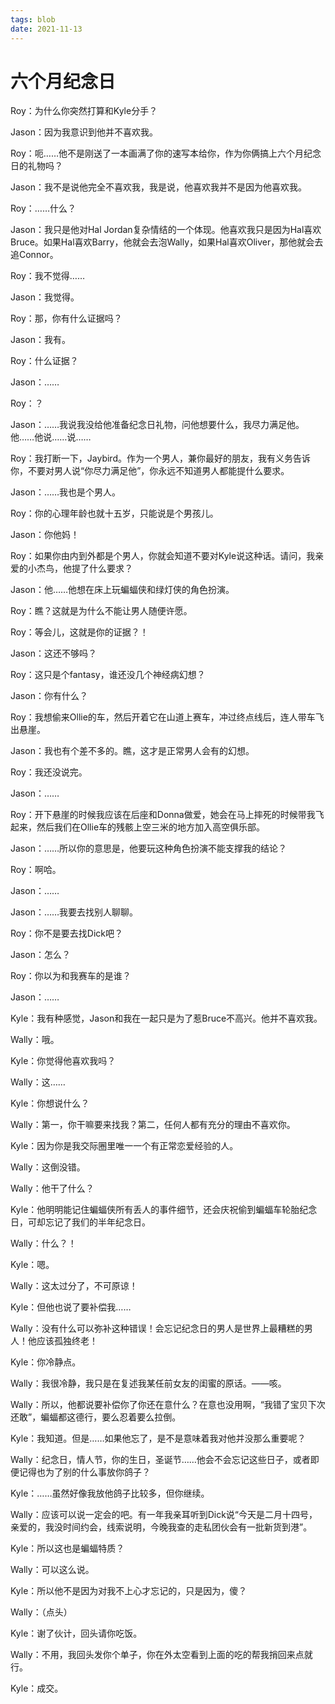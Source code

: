 ```yaml
---
tags: blob
date: 2021-11-13
---
```


# 六个月纪念日

Roy：为什么你突然打算和Kyle分手？

Jason：因为我意识到他并不喜欢我。

Roy：呃……他不是刚送了一本画满了你的速写本给你，作为你俩搞上六个月纪念日的礼物吗？

Jason：我不是说他完全不喜欢我，我是说，他喜欢我并不是因为他喜欢我。

Roy：……什么？

Jason：我只是他对Hal Jordan复杂情结的一个体现。他喜欢我只是因为Hal喜欢Bruce。如果Hal喜欢Barry，他就会去泡Wally，如果Hal喜欢Oliver，那他就会去追Connor。

Roy：我不觉得……

Jason：我觉得。

Roy：那，你有什么证据吗？

Jason：我有。

Roy：什么证据？

Jason：……

Roy：？

Jason：……我说我没给他准备纪念日礼物，问他想要什么，我尽力满足他。他……他说……说……

Roy：我打断一下，Jaybird。作为一个男人，兼你最好的朋友，我有义务告诉你，不要对男人说“你尽力满足他”，你永远不知道男人都能提什么要求。

Jason：……我也是个男人。

Roy：你的心理年龄也就十五岁，只能说是个男孩儿。

Jason：你他妈！

Roy：如果你由内到外都是个男人，你就会知道不要对Kyle说这种话。请问，我亲爱的小杰鸟，他提了什么要求？

Jason：他……他想在床上玩蝙蝠侠和绿灯侠的角色扮演。

Roy：瞧？这就是为什么不能让男人随便许愿。

Roy：等会儿，这就是你的证据？！

Jason：这还不够吗？

Roy：这只是个fantasy，谁还没几个神经病幻想？

Jason：你有什么？

Roy：我想偷来Ollie的车，然后开着它在山道上赛车，冲过终点线后，连人带车飞出悬崖。

Jason：我也有个差不多的。瞧，这才是正常男人会有的幻想。

Roy：我还没说完。

Jason：……

Roy：开下悬崖的时候我应该在后座和Donna做爱，她会在马上摔死的时候带我飞起来，然后我们在Ollie车的残骸上空三米的地方加入高空俱乐部。

Jason：……所以你的意思是，他要玩这种角色扮演不能支撑我的结论？

Roy：啊哈。

Jason：……

Jason：……我要去找别人聊聊。

Roy：你不是要去找Dick吧？

Jason：怎么？

Roy：你以为和我赛车的是谁？

Jason：……



Kyle：我有种感觉，Jason和我在一起只是为了惹Bruce不高兴。他并不喜欢我。

Wally：哦。

Kyle：你觉得他喜欢我吗？

Wally：这……

Kyle：你想说什么？

Wally：第一，你干嘛要来找我？第二，任何人都有充分的理由不喜欢你。

Kyle：因为你是我交际圈里唯一一个有正常恋爱经验的人。

Wally：这倒没错。

Wally：他干了什么？

Kyle：他明明能记住蝙蝠侠所有丢人的事件细节，还会庆祝偷到蝙蝠车轮胎纪念日，可却忘记了我们的半年纪念日。

Wally：什么？！

Kyle：嗯。

Wally：这太过分了，不可原谅！

Kyle：但他也说了要补偿我……

Wally：没有什么可以弥补这种错误！会忘记纪念日的男人是世界上最糟糕的男人！他应该孤独终老！

Kyle：你冷静点。

Wally：我很冷静，我只是在复述我某任前女友的闺蜜的原话。——咳。

Wally：所以，他都说要补偿你了你还在意什么？在意也没用啊，“我错了宝贝下次还敢”，蝙蝠都这德行，要么忍着要么拉倒。

Kyle：我知道。但是……如果他忘了，是不是意味着我对他并没那么重要呢？

Wally：纪念日，情人节，你的生日，圣诞节……他会不会忘记这些日子，或者即便记得也为了别的什么事放你鸽子？

Kyle：……虽然好像我放他鸽子比较多，但你继续。

Wally：应该可以说一定会的吧。有一年我亲耳听到Dick说“今天是二月十四号，亲爱的，我没时间约会，线索说明，今晚我查的走私团伙会有一批新货到港”。

Kyle：所以这也是蝙蝠特质？

Wally：可以这么说。

Kyle：所以他不是因为对我不上心才忘记的，只是因为，傻？

Wally：（点头）

Kyle：谢了伙计，回头请你吃饭。

Wally：不用，我回头发你个单子，你在外太空看到上面的吃的帮我捎回来点就行。

Kyle：成交。
